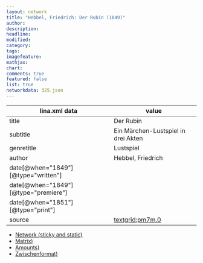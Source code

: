 ```yaml
---
layout: network
title: "Hebbel, Friedrich: Der Rubin (1849)"
author:
description:
headline:
modified:
category:
tags:
imagefeature: 
mathjax: 
chart: 
comments: true
featured: false
list: true
networkdata: 325.json
---
```

lina.xml data  | value
------------- | -------------
title|Der Rubin
subtitle|Ein Märchen-Lustspiel in drei Akten
genretitle|Lustspiel
author|Hebbel, Friedrich
date[@when="1849"][@type="written"]|
date[@when="1849"][@type="premiere"]|
date[@when="1851"][@type="print"]|
source|[textgrid:pm7m.0](https://textgridlab.org/1.0/tgcrud-public/rest/textgrid:pm7m.0/data)



* [Network (sticky and static)](/linas/network325)
* [Matrix)](/linas/matrix325)
* [Amounts)](/linas/amount325)
* [Zwischenformat)](/linas/lina325 )
